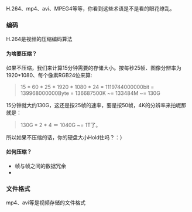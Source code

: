 H.264、mp4、avi、MPEG4等等，你看到这些术语是不是看的眼花缭乱。

### 编码
H.264是视频的压缩编码算法

#### 为啥要压缩？
如果不压缩，我们来计算15分钟需要的存储大小。按每秒25帧、图像分辨率为1920*1080、每个像素RGB24位来算:
> 15 * 60 * 25 * 1920 * 1080 * 24 = 1119744000000bit = 139968000000Byte = 136687500K ~= 133484M ~= 130G

15分钟就大约130G，这还是按25帧的速率，要是按50帧，4K的分辨率来拍呢那就是：
> 130G * 2 * 4 ＝ 1040G ~= 1T了。

所以如果不压缩的话，你的硬盘大小Hold住吗？：）

#### 如何压缩？
* 帧与帧之间的数据冗余
* 

### 文件格式
mp4、avi等是视频存储的文件格式
